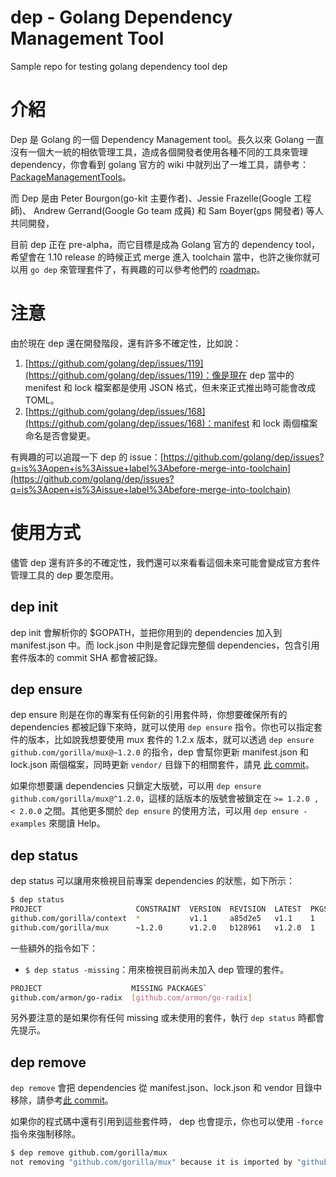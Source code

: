 # dep - Golang Dependency Management Tool

Sample repo for testing golang dependency tool dep

# 介紹

Dep 是 Golang 的一個 Dependency Management tool。長久以來 Golang 一直沒有一個大一統的相依管理工具，造成各個開發者使用各種不同的工具來管理 dependency，你會看到 golang 官方的 wiki 中就列出了一堆工具，請參考：[PackageManagementTools](https://github.com/golang/go/wiki/PackageManagementTools)。

而 Dep 是由 Peter Bourgon(go-kit 主要作者)、Jessie Frazelle(Google 工程師)、 Andrew Gerrand(Google Go team 成員) 和 Sam Boyer(gps 開發者) 等人共同開發，

目前 dep 正在 pre-alpha，而它目標是成為 Golang 官方的 dependency tool，希望會在 1.10 release 的時候正式 merge 進入 toolchain 當中，也許之後你就可以用 `go dep` 來管理套件了，有興趣的可以參考他們的 [roadmap](https://github.com/golang/dep/wiki/Roadmap)。

# 注意

由於現在 dep 還在開發階段，還有許多不確定性，比如說：
1. [https://github.com/golang/dep/issues/119](https://github.com/golang/dep/issues/119)：像是現在 dep 當中的 menifest 和 lock 檔案都是使用 JSON 格式，但未來正式推出時可能會改成 TOML。
2. [https://github.com/golang/dep/issues/168](https://github.com/golang/dep/issues/168)：manifest 和 lock 兩個檔案命名是否會變更。

有興趣的可以追蹤一下 dep 的 issue：[https://github.com/golang/dep/issues?q=is%3Aopen+is%3Aissue+label%3Abefore-merge-into-toolchain](https://github.com/golang/dep/issues?q=is%3Aopen+is%3Aissue+label%3Abefore-merge-into-toolchain)

# 使用方式

儘管 dep 還有許多的不確定性，我們還可以來看看這個未來可能會變成官方套件管理工具的 dep 要怎麼用。

## dep init
dep init 會解析你的 $GOPATH，並把你用到的 dependencies 加入到 manifest.json 中。而 lock.json 中則是會記錄完整個 dependencies，包含引用套件版本的 commit SHA 都會被記錄。

## dep ensure
dep ensure 則是在你的專案有任何新的引用套件時，你想要確保所有的 dependencies 都被記錄下來時，就可以使用 `dep ensure` 指令。你也可以指定套件的版本，比如說我想要使用 mux 套件的 1.2.x 版本，就可以透過 `dep ensure github.com/gorilla/mux@~1.2.0` 的指令，dep 會幫你更新 manifest.json 和 lock.json 兩個檔案，同時更新 `vendor/` 目錄下的相關套件，請見 [此 commit](https://github.com/kevingo/dep-example/commit/3d04fe77781d449620f682e66341f1a21d4177a0)。

如果你想要讓 dependencies 只鎖定大版號，可以用 `dep ensure github.com/gorilla/mux@^1.2.0`，這樣的話版本的版號會被鎖定在 `>= 1.2.0 , < 2.0.0` 之間。其他更多關於 `dep ensure` 的使用方法，可以用 `dep ensure -examples` 來閱讀 Help。

## dep status
dep status 可以讓用來檢視目前專案 dependencies 的狀態，如下所示：

```bash
$ dep status
PROJECT                     CONSTRAINT  VERSION  REVISION  LATEST  PKGS USED
github.com/gorilla/context  *           v1.1     a85d2e5   v1.1    1
github.com/gorilla/mux      ~1.2.0      v1.2.0   b128961   v1.2.0  1
```

一些額外的指令如下：

- `$ dep status -missing`：用來檢視目前尚未加入 dep 管理的套件。

```bash
PROJECT                    MISSING PACKAGES`
github.com/armon/go-radix  [github.com/armon/go-radix]
```

另外要注意的是如果你有任何 missing 或未使用的套件，執行 `dep status` 時都會先提示。

## dep remove

`dep remove` 會把 dependencies 從 manifest.json、lock.json 和 vendor 目錄中移除，請參考[此 commit](https://github.com/kevingo/dep-example/commit/28f5371615a0b65ffb22ab3f639316bf19d6a4c1)。

如果你的程式碼中還有引用到這些套件時， dep 也會提示，你也可以使用 `-force` 指令來強制移除。
 
```bash
$ dep remove github.com/gorilla/mux
not removing "github.com/gorilla/mux" because it is imported by "github.com/kevingo/dep-example" (pass -force to override)
```